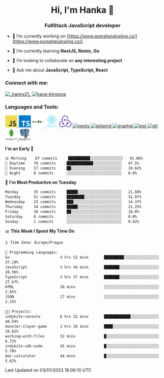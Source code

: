 <h1 align="center">Hi, I'm Hanka 👋</h1>
<h3 align="center">FullStack JavaScript developer</h3>

- 🔭 I’m currently working on [https://www.pomahejukrajine.cz/](https://www.pomahejukrajine.cz/)

- 🌱 I’m currently learning **NextJS, Remix, Go**

- 👯 I’m looking to collaborate on **any interesting project**

- 💬 Ask me about **JavaScript, TypeScript, React**

<h3 align="left">Connect with me:</h3>
<p align="left">
<a href="https://twitter.com/_hanny21_" target="blank"><img align="center" src="https://raw.githubusercontent.com/rahuldkjain/github-profile-readme-generator/master/src/images/icons/Social/twitter.svg" alt="_hanny21_" height="30" width="40" /></a>
<a href="https://linkedin.com/in/hana-klingova" target="blank"><img align="center" src="https://raw.githubusercontent.com/rahuldkjain/github-profile-readme-generator/master/src/images/icons/Social/linked-in-alt.svg" alt="hana-klingova" height="30" width="40" /></a>
</p>

<h3 align="left">Languages and Tools:</h3>
<p align="left"> 
<a href="https://developer.mozilla.org/en-US/docs/Web/JavaScript" target="_blank" rel="noreferrer"> <img src="https://raw.githubusercontent.com/devicons/devicon/master/icons/javascript/javascript-original.svg" alt="javascript" width="40" height="40"/> </a> 
<a href="https://www.typescriptlang.org/" target="_blank" rel="noreferrer"> <img src="https://raw.githubusercontent.com/devicons/devicon/master/icons/typescript/typescript-original.svg" alt="typescript" width="40" height="40"/> </a> 
<a href="https://nodejsorg" target="_blank" rel="noreferrer"> <img src="https://raw.githubusercontent.com/devicons/devicon/master/icons/nodejs/nodejs-original-wordmark.svg" alt="nodejs" width="40" height="40"/> </a> 
<a href="https://reactjs.org/" target="_blank" rel="noreferrer"> <img src="https://raw.githubusercontent.com/devicons/devicon/master/icons/react/react-original-wordmark.svg" alt="react" width="40" height="40"/> </a> 
<a href="https://redux.js.org" target="_blank" rel="noreferrer"> <img src="https://raw.githubusercontent.com/devicons/devicon/master/icons/redux/redux-original.svg" alt="redux" width="40" height="40"/> </a> 
<a href="https://nextjs.org/" target="_blank" rel="noreferrer"> <img src="https://cdn.worldvectorlogo.com/logos/nextjs-2.svg" alt="nextjs" width="40" height="40"/> </a> 
<a href="https://tailwindcss.com/" target="_blank" rel="noreferrer"> <img src="https://www.vectorlogo.zone/logos/tailwindcss/tailwindcss-icon.svg" alt="tailwind" width="40" height="40"/> </a> 
<a href="https://graphql.org" target="_blank" rel="noreferrer"> <img src="https://www.vectorlogo.zone/logos/graphql/graphql-icon.svg" alt="graphql" width="40" height="40"/> </a> 
<a href="https://jestjs.io" target="_blank" rel="noreferrer"> <img src="https://www.vectorlogo.zone/logos/jestjsio/jestjsio-icon.svg" alt="jest" width="40" height="40"/> </a> 
<a href="https://git-scm.com/" target="_blank" rel="noreferrer"> <img src="https://www.vectorlogo.zone/logos/git-scm/git-scm-icon.svg" alt="git" width="40" height="40"/> </a> 
<a href="https://www.mongodb.com/" target="_blank" rel="noreferrer"> <img src="https://raw.githubusercontent.com/devicons/devicon/master/icons/mongodb/mongodb-original-wordmark.svg" alt="mongodb" width="40" height="40"/> </a>  
<a href="https://www.postgresql.org" target="_blank" rel="noreferrer"> <img src="https://raw.githubusercontent.com/devicons/devicon/master/icons/postgresql/postgresql-original-wordmark.svg" alt="postgresql" width="40" height="40"/> </a> 
</p>

<!--START_SECTION:waka-->
**I'm an Early 🐤** 

```text
🌞 Morning    67 commits     ██████████░░░░░░░░░░░░░░░   41.88% 
🌆 Daytime    76 commits     ████████████░░░░░░░░░░░░░   47.5% 
🌃 Evening    17 commits     ██░░░░░░░░░░░░░░░░░░░░░░░   10.62% 
🌙 Night      0 commits      ░░░░░░░░░░░░░░░░░░░░░░░░░   0.0%

```
📅 **I'm Most Productive on Tuesday** 

```text
Monday       35 commits     █████░░░░░░░░░░░░░░░░░░░░   21.88% 
Tuesday      51 commits     ████████░░░░░░░░░░░░░░░░░   31.87% 
Wednesday    23 commits     ███░░░░░░░░░░░░░░░░░░░░░░   14.37% 
Thursday     34 commits     █████░░░░░░░░░░░░░░░░░░░░   21.25% 
Friday       16 commits     ██░░░░░░░░░░░░░░░░░░░░░░░   10.0% 
Saturday     0 commits      ░░░░░░░░░░░░░░░░░░░░░░░░░   0.0% 
Sunday       1 commits      ░░░░░░░░░░░░░░░░░░░░░░░░░   0.62%

```


📊 **This Week I Spent My Time On** 

```text
⌚︎ Time Zone: Europe/Prague

💬 Programming Languages: 
Go                       4 hrs 52 mins       █████████░░░░░░░░░░░░░░░░   37.19% 
JavaScript               3 hrs 44 mins       ███████░░░░░░░░░░░░░░░░░░   28.56% 
TypeScript               3 hrs 37 mins       ███████░░░░░░░░░░░░░░░░░░   27.67% 
HTML                     20 mins             ░░░░░░░░░░░░░░░░░░░░░░░░░   2.65% 
JSON                     17 mins             ░░░░░░░░░░░░░░░░░░░░░░░░░   2.25%

🐱‍💻 Projects: 
indykite-console         6 hrs 22 mins       ████████████░░░░░░░░░░░░░   48.54% 
monster-slayer-game      2 hrs 26 mins       ████░░░░░░░░░░░░░░░░░░░░░   18.62% 
working-with-files       52 mins             █░░░░░░░░░░░░░░░░░░░░░░░░   6.72% 
indykite-sdk-node        45 mins             █░░░░░░░░░░░░░░░░░░░░░░░░   5.78% 
bmi-calculator           44 mins             █░░░░░░░░░░░░░░░░░░░░░░░░   5.62%

```


 Last Updated on 03/01/2023 18:06:10 UTC
<!--END_SECTION:waka-->
